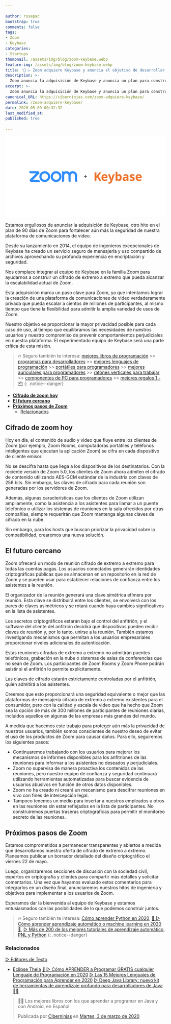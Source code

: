 ```yaml
---

author: rosepac
bootstrap: true
comments: false
tags:
- Zoom
- Keybase
categories:
- Startups
thumbnail: /assets/img/blog/zoom-keybase.webp
feature-img: /assets/img/blog/zoom-keybase.webp
title: '🥇 ▷ Zoom adquiere Keybase y anuncia el objetivo de desarrollar la oferta de cifrado de extremo a extremo empresarial más utilizada'
description: >-
  Zoom anuncia la adquisición de Keybase y anuncia un plan para construir un cifrado de extremo a extremo que pueda alcanzar la escalabilidad actual de Zoom.
excerpt: >-
  Zoom anuncia la adquisición de Keybase y anuncia un plan para construir un cifrado de extremo a extremo que pueda alcanzar la escalabilidad actual de Zoom.
canonical_URL: https://ciberninjas.com/zoom-adquiere-keybase/
permalink: /zoom-adquiere-keybase/
date: 2020-05-09 00:32:32
last_modified_at: 
published: true

---
```


![Zoom anuncia la adquisición de Keybase y anuncia un plan para construir un cifrado de extremo a extremo que pueda alcanzar la escalabilidad actual de Zoom](/assets/img/blog/zoom-keybase.webp "Zoom anuncia la adquisición de Keybase y anuncia un plan para construir un cifrado de extremo a extremo que pueda alcanzar la escalabilidad actual de Zoom")

Estamos orgullosos de anunciar la adquisición de Keybase, otro hito en el plan de 90 días de Zoom para fortalecer aún más la seguridad de nuestra plataforma de comunicaciones de video.

Desde su lanzamiento en 2014, el equipo de ingenieros excepcionales de Keybase ha creado un servicio seguro de mensajería y uso compartido de archivos aprovechando su profunda experiencia en encriptación y seguridad.

Nos complace integrar al equipo de Keybase en la familia Zoom para ayudarnos a construir un cifrado de extremo a extremo que pueda alcanzar la escalabilidad actual de Zoom.

Esta adquisición marca un paso clave para Zoom, ya que intentamos lograr la creación de una plataforma de comunicaciones de video verdaderamente privada que pueda escalar a cientos de millones de participantes, al mismo tiempo que tiene la flexibilidad para admitir la amplia variedad de usos de Zoom.

Nuestro objetivo es proporcionar la mayor privacidad posible para cada caso de uso, al tiempo que equilibramos las necesidades de nuestros usuarios y nuestro compromiso de prevenir comportamientos perjudiciales en nuestra plataforma. El experimentado equipo de Keybase será una parte crítica de esta misión.

> 🔥 Seguro también te interesa: [mejores libros de programación](/programar/) >> [programas para desarrolladores](/mejores-sistemas-operativos-para-hackear/) >> [mejores lenguajes de programación](/15-mejores-lenguajes-programacion/) >> [portátiles para programadores]() >> [mejores auriculares para programadores](/auriculares-dise%C3%B1o/) >> [ratones verticales para trabajar](/teclados-ratones-dise%C3%B1o/) >> [componentes de PC para programadores](/ordenadores-componentes/) >> [mejores regalos 1 - 📦](/black-friday-amazon/)
{: .notice--danger}

- [**Cifrado de zoom hoy**](#cifrado-de-zoom-hoy)
- [**El futuro cercano**](#el-futuro-cercano)
- [**Próximos pasos de Zoom**](#pr%c3%b3ximos-pasos-de-zoom)
  - [Relacionados](#relacionados)

## **Cifrado de zoom hoy**

Hoy en día, el contenido de audio y video que fluye entre los clientes de Zoom (por ejemplo, Zoom Rooms, computadoras portátiles y teléfonos inteligentes que ejecutan la aplicación Zoom) se cifra en cada dispositivo de cliente emisor.

No se descifra hasta que llega a los dispositivos de los destinatarios. Con la reciente versión de Zoom 5.0, los clientes de Zoom ahora admiten el cifrado de contenido utilizando AES-GCM estándar de la industria con claves de 256 bits. Sin embargo, las claves de cifrado para cada reunión son generadas por los servidores de Zoom.

Además, algunas características que los clientes de Zoom utilizan ampliamente, como la asistencia a los asistentes para llamar a un puente telefónico o utilizar los sistemas de reuniones en la sala ofrecidos por otras compañías, siempre requerirán que Zoom mantenga algunas claves de cifrado en la nube.

Sin embargo, para los hosts que buscan priorizar la privacidad sobre la compatibilidad, crearemos una nueva solución.

## **El futuro cercano**

Zoom ofrecerá un modo de reunión cifrado de extremo a extremo para todas las cuentas pagas. Los usuarios conectados generarán identidades criptográficas públicas que se almacenan en un repositorio en la red de Zoom y se pueden usar para establecer relaciones de confianza entre los asistentes a la reunión.

El organizador de la reunión generará una clave simétrica efímera por reunión. Esta clave se distribuirá entre los clientes, se envolverá con los pares de claves asimétricos y se rotará cuando haya cambios significativos en la lista de asistentes.

Los secretos criptográficos estarán bajo el control del anfitrión, y el software del cliente del anfitrión decidirá qué dispositivos pueden recibir claves de reunión y, por lo tanto, unirse a la reunión. También estamos investigando mecanismos que permitan a los usuarios empresariales proporcionar niveles adicionales de autenticación.

Estas reuniones cifradas de extremo a extremo no admitirán puentes telefónicos, grabación en la nube o sistemas de salas de conferencias que no sean de Zoom. Los participantes de Zoom Rooms y Zoom Phone podrán asistir si el anfitrión lo permite explícitamente.

Las claves de cifrado estarán estrictamente controladas por el anfitrión, quien admitirá a los asistentes.

Creemos que esto proporcionará una seguridad equivalente o mejor que las plataformas de mensajería cifrada de extremo a extremo existentes para el consumidor, pero con la calidad y escala de video que ha hecho que Zoom sea la opción de más de 300 millones de participantes de reuniones diarias, incluidos aquellos en algunas de las empresas más grandes del mundo.

A medida que hacemos este trabajo para proteger aún más la privacidad de nuestros usuarios, también somos conscientes de nuestro deseo de evitar el uso de los productos de Zoom para causar daños. Para ello, seguiremos los siguientes pasos:

- Continuaremos trabajando con los usuarios para mejorar los mecanismos de informes disponibles para los anfitriones de las reuniones para informar a los asistentes no deseados y perjudiciales.
- Zoom no supervisa de manera proactiva los contenidos de las reuniones, pero nuestro equipo de confianza y seguridad continuará utilizando herramientas automatizadas para buscar evidencia de usuarios abusivos en función de otros datos disponibles.
- Zoom no ha creado ni creará un mecanismo para descifrar reuniones en vivo con fines de intercepción legal.
- Tampoco tenemos un medio para insertar a nuestros empleados u otros en las reuniones sin estar reflejados en la lista de participantes. No construiremos puertas traseras criptográficas para permitir el monitoreo secreto de las reuniones.

## **Próximos pasos de Zoom**

Estamos comprometidos a permanecer transparentes y abiertos a medida que desarrollamos nuestra oferta de cifrado de extremo a extremo. Planeamos publicar un borrador detallado del diseño criptográfico el viernes 22 de mayo.

Luego, organizaremos secciones de discusión con la sociedad civil, expertos en criptografía y clientes para compartir más detalles y solicitar comentarios. Una vez que hayamos evaluado estos comentarios para integrarlos en un diseño final, anunciaremos nuestros hitos de ingeniería y objetivos para implementar a los usuarios de Zoom.

Esperamos dar la bienvenida al equipo de Keybase y estamos entusiasmados con las posibilidades de lo que podemos construir juntos.

> 🔥 Seguro también te interesa: [Cómo aprender Python en 2020](/python/), [🥇 ▷ Cómo aprender aprendizaje automático o machine learning en 2020 🤖](/que-aprender-sobre-machine-learning-2020/), [▷ Más de 200 de los mejores tutoriales de aprendizaje automático, PNL y Python](/aprendizaje-automatico-cursos-ingles/)
{: .notice--danger}

### Relacionados

[▷ Editores de Texto](/categoria/#editor-de-texto)
  * [Eclipse Theia](/wiki/eclipse-theia)
[🥇 ▷ Cómo APRENDER a Programar GRATIS cualquier Lenguaje de Programación en 2020](/programar/)
[▷ Las 15 Mejores Lenguajes de Programación para Aprender en 2020](/15-mejores-lenguajes-programacion/)
[▷ Deep Java Library: nuevo kit de herramientas de aprendizaje profundo para desarrolladores de Java 👨‍💻](/deep-java-libreria-herramienta-desarrolladores-aprendizaje-profundo/)

<div class="fb-post" data-href="https://www.facebook.com/ciberninjas/posts/1331109157075936" data-width="850" data-show-text="true"><blockquote cite="https://developers.facebook.com/ciberninjas/posts/1331109157075936" class="fb-xfbml-parse-ignore"><p>👨‍💻 Los mejores libros con los que aprender a programar en Java y con Android, en Español</p>Publicada por <a href="https://www.facebook.com/ciberninjas/">Ciberninjas</a> en&nbsp;<a href="https://developers.facebook.com/ciberninjas/posts/1331109157075936">Martes, 3 de marzo de 2020</a></blockquote></div>
